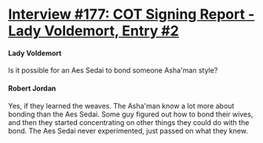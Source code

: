 # [Interview #177: COT Signing Report - Lady Voldemort, Entry #2](https://www.theoryland.com/intvmain.php?i=177#2)

#### Lady Voldemort

Is it possible for an Aes Sedai to bond someone Asha'man style?

#### Robert Jordan

Yes, if they learned the weaves. The Asha'man know a lot more about bonding than the Aes Sedai. Some guy figured out how to bond their wives, and then they started concentrating on other things they could do with the bond. The Aes Sedai never experimented, just passed on what they knew.

